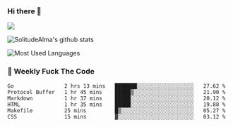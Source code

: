 ### Hi there 👋

<p>
  <a href="https://count.getloli.com/"><img src="https://count.getloli.com/get/@:solitudealma"></a>
</p>

![SolitudeAlma's github stats](https://github-readme-stats.vercel.app/api?username=solitudealma&show_icons=true&theme=radical)

![Most Used Languages](https://github-readme-stats.vercel.app/api/top-langs/?username=solitudealma&layout=compact&hide_border=true&theme=dark)
<!-- ![visitors](https://visitor-badge.glitch.me/badge?page_id=solitudealma.solitudealma.id) -->


### :dart: Weekly Fuck The Code

<!--START_SECTION:waka-->

```text
Go                2 hrs 13 mins   ███████░░░░░░░░░░░░░░░░░░   27.62 %
Protocol Buffer   1 hr 45 mins    █████▒░░░░░░░░░░░░░░░░░░░   21.90 %
Markdown          1 hr 37 mins    █████░░░░░░░░░░░░░░░░░░░░   20.12 %
HTML              1 hr 35 mins    █████░░░░░░░░░░░░░░░░░░░░   19.88 %
Makefile          25 mins         █▒░░░░░░░░░░░░░░░░░░░░░░░   05.27 %
CSS               15 mins         ▓░░░░░░░░░░░░░░░░░░░░░░░░   03.12 %
```

<!--END_SECTION:waka-->
